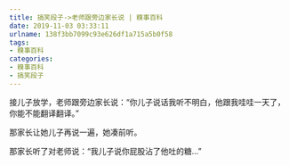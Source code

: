 ```yaml
---
title: 搞笑段子->老师跟旁边家长说 | 糗事百科
date: 2019-11-03 03:33:11
urlname: 138f3bb7099c93e626df1a715a5b0f58
tags: 
- 糗事百科
categories:
- 糗事百科
- 搞笑段子
---
```

接儿子放学，老师跟旁边家长说：“你儿子说话我听不明白，他跟我哇哇一天了，你能不能翻译翻译。”

那家长让她儿子再说一遍，她凑前听。

那家长听了对老师说：“我儿子说你屁股沾了他吐的糖...”



